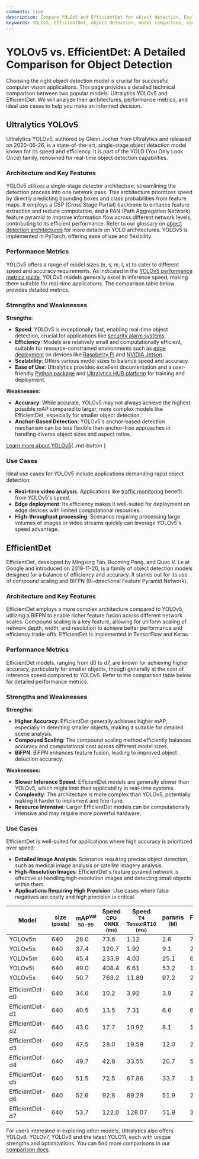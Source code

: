 ```yaml
---
comments: true
description: Compare YOLOv5 and EfficientDet for object detection. Explore architecture, performance, strengths, and use cases to choose the right model.
keywords: YOLOv5, EfficientDet, object detection, model comparison, computer vision, performance metrics, Ultralytics, real-time detection, deep learning
---
```


# YOLOv5 vs. EfficientDet: A Detailed Comparison for Object Detection

Choosing the right object detection model is crucial for successful computer vision applications. This page provides a detailed technical comparison between two popular models: Ultralytics YOLOv5 and EfficientDet. We will analyze their architectures, performance metrics, and ideal use cases to help you make an informed decision.

<script async src="https://cdn.jsdelivr.net/npm/chart.js"></script>
<script defer src="../../javascript/benchmark.js"></script>

<canvas id="modelComparisonChart" width="1024" height="400" active-models='["YOLOv5", "EfficientDet"]'></canvas>

## Ultralytics YOLOv5

Ultralytics YOLOv5, authored by Glenn Jocher from Ultralytics and released on 2020-06-26, is a state-of-the-art, single-stage object detection model known for its speed and efficiency. It is part of the YOLO (You Only Look Once) family, renowned for real-time object detection capabilities.

### Architecture and Key Features

YOLOv5 utilizes a single-stage detector architecture, streamlining the detection process into one network pass. This architecture prioritizes speed by directly predicting bounding boxes and class probabilities from feature maps. It employs a CSP (Cross Stage Partial) backbone to enhance feature extraction and reduce computation, and a PAN (Path Aggregation Network) feature pyramid to improve information flow across different network levels, contributing to its efficient performance. Refer to our glossary on [object detection architectures](https://www.ultralytics.com/glossary/object-detection-architectures) for more details on YOLO architectures. YOLOv5 is implemented in PyTorch, offering ease of use and flexibility.

### Performance Metrics

YOLOv5 offers a range of model sizes (n, s, m, l, x) to cater to different speed and accuracy requirements. As indicated in the [YOLOv5 performance metrics guide](https://docs.ultralytics.com/guides/yolo-performance-metrics/), YOLOv5 models generally excel in inference speed, making them suitable for real-time applications. The comparison table below provides detailed metrics.

### Strengths and Weaknesses

**Strengths:**

- **Speed**: YOLOv5 is exceptionally fast, enabling real-time object detection, crucial for applications like [security alarm systems](https://www.ultralytics.com/blog/security-alarm-system-projects-with-ultralytics-yolov8).
- **Efficiency**: Models are relatively small and computationally efficient, suitable for resource-constrained environments such as [edge deployment](https://www.ultralytics.com/glossary/edge-ai) on devices like [Raspberry Pi](https://docs.ultralytics.com/guides/raspberry-pi/) and [NVIDIA Jetson](https://docs.ultralytics.com/guides/nvidia-jetson/).
- **Scalability**: Offers various model sizes to balance speed and accuracy.
- **Ease of Use**: Ultralytics provides excellent documentation and a user-friendly [Python package](https://pypi.org/project/ultralytics/) and [Ultralytics HUB platform](https://www.ultralytics.com/hub) for training and deployment.

**Weaknesses:**

- **Accuracy**: While accurate, YOLOv5 may not always achieve the highest possible mAP compared to larger, more complex models like EfficientDet, especially for smaller object detection.
- **Anchor-Based Detection**: YOLOv5's anchor-based detection mechanism can be less flexible than anchor-free approaches in handling diverse object sizes and aspect ratios.

[Learn more about YOLOv5](https://docs.ultralytics.com/models/yolov5/){ .md-button }

### Use Cases

Ideal use cases for YOLOv5 include applications demanding rapid object detection:

- **Real-time video analysis**: Applications like [traffic monitoring](https://www.ultralytics.com/blog/optimizingtraffic-management-with-ultralytics-yolo11) benefit from YOLOv5's speed.
- **Edge deployment**: Its efficiency makes it well-suited for deployment on edge devices with limited computational resources.
- **High-throughput processing**: Scenarios requiring processing large volumes of images or video streams quickly can leverage YOLOv5's speed advantage.

## EfficientDet

EfficientDet, developed by Mingxing Tan, Ruoming Pang, and Quoc V. Le at Google and introduced on 2019-11-20, is a family of object detection models designed for a balance of efficiency and accuracy. It stands out for its use of compound scaling and BiFPN (Bi-directional Feature Pyramid Network).

### Architecture and Key Features

EfficientDet employs a more complex architecture compared to YOLOv5, utilizing a BiFPN to enable richer feature fusion across different network scales. Compound scaling is a key feature, allowing for uniform scaling of network depth, width, and resolution to achieve better performance and efficiency trade-offs. EfficientDet is implemented in TensorFlow and Keras.

### Performance Metrics

EfficientDet models, ranging from d0 to d7, are known for achieving higher accuracy, particularly for smaller objects, though generally at the cost of inference speed compared to YOLOv5. Refer to the comparison table below for detailed performance metrics.

### Strengths and Weaknesses

**Strengths:**

- **Higher Accuracy**: EfficientDet generally achieves higher mAP, especially in detecting smaller objects, making it suitable for detailed scene analysis.
- **Compound Scaling**: The compound scaling method efficiently balances accuracy and computational cost across different model sizes.
- **BiFPN**: BiFPN enhances feature fusion, leading to improved object detection accuracy.

**Weaknesses:**

- **Slower Inference Speed**: EfficientDet models are generally slower than YOLOv5, which might limit their applicability in real-time systems.
- **Complexity**: The architecture is more complex than YOLOv5, potentially making it harder to implement and fine-tune.
- **Resource Intensive**: Larger EfficientDet models can be computationally intensive and may require more powerful hardware.

### Use Cases

EfficientDet is well-suited for applications where high accuracy is prioritized over speed:

- **Detailed Image Analysis**: Scenarios requiring precise object detection, such as medical image analysis or satellite imagery analysis.
- **High-Resolution Images**: EfficientDet's feature pyramid network is effective at handling high-resolution images and detecting small objects within them.
- **Applications Requiring High Precision**: Use cases where false negatives are costly and high precision is critical.

| Model           | size<br><sup>(pixels) | mAP<sup>val<br>50-95 | Speed<br><sup>CPU ONNX<br>(ms) | Speed<br><sup>T4 TensorRT10<br>(ms) | params<br><sup>(M) | FLOPs<br><sup>(B) |
|-----------------|-----------------------|----------------------|--------------------------------|-------------------------------------|--------------------|-------------------|
| YOLOv5n         | 640                   | 28.0                 | 73.6                           | 1.12                                | 2.6                | 7.7               |
| YOLOv5s         | 640                   | 37.4                 | 120.7                          | 1.92                                | 9.1                | 24.0              |
| YOLOv5m         | 640                   | 45.4                 | 233.9                          | 4.03                                | 25.1               | 64.2              |
| YOLOv5l         | 640                   | 49.0                 | 408.4                          | 6.61                                | 53.2               | 135.0             |
| YOLOv5x         | 640                   | 50.7                 | 763.2                          | 11.89                               | 97.2               | 246.4             |
|                 |                       |                      |                                |                                     |                    |                   |
| EfficientDet-d0 | 640                   | 34.6                 | 10.2                           | 3.92                                | 3.9                | 2.54              |
| EfficientDet-d1 | 640                   | 40.5                 | 13.5                           | 7.31                                | 6.6                | 6.1               |
| EfficientDet-d2 | 640                   | 43.0                 | 17.7                           | 10.92                               | 8.1                | 11.0              |
| EfficientDet-d3 | 640                   | 47.5                 | 28.0                           | 19.59                               | 12.0               | 24.9              |
| EfficientDet-d4 | 640                   | 49.7                 | 42.8                           | 33.55                               | 20.7               | 55.2              |
| EfficientDet-d5 | 640                   | 51.5                 | 72.5                           | 67.86                               | 33.7               | 130.0             |
| EfficientDet-d6 | 640                   | 52.6                 | 92.8                           | 89.29                               | 51.9               | 226.0             |
| EfficientDet-d7 | 640                   | 53.7                 | 122.0                          | 128.07                              | 51.9               | 325.0             |

For users interested in exploring other models, Ultralytics also offers YOLOv8, YOLOv7, YOLOv6 and the latest YOLO11, each with unique strengths and optimizations. You can find more comparisons in our [comparison docs](https://docs.ultralytics.com/compare/).
